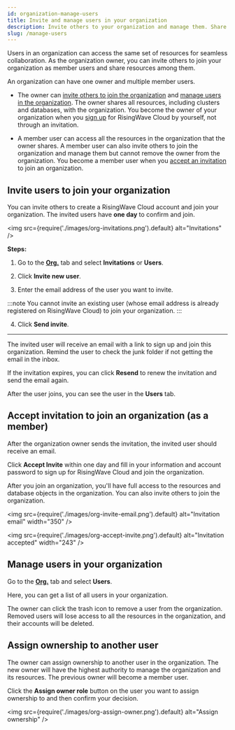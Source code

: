 ```yaml
---
id: organization-manage-users
title: Invite and manage users in your organization
description: Invite others to your organization and manage them. Share your clusters, databases, and other resources with your team.
slug: /manage-users
---
```


Users in an organization can access the same set of resources for seamless collaboration. As the organization owner, you can invite others to join your organization as member users and share resources among them.

An organization can have one owner and multiple member users.

- The owner can [invite others to join the organization](#invite-users-to-join-your-organization) and [manage users in the organization](#manage-users-in-your-organization). The owner shares all resources, including clusters and databases, with the organization. You become the owner of your organization when you [sign up](https://cloud.risingwave.com/signup) for RisingWave Cloud by yourself, not through an invitation.

- A member user can access all the resources in the organization that the owner shares. A member user can also invite others to join the organization and manage them but cannot remove the owner from the organization. You become a member user when you [accept an invitation](#accept-invitation-to-join-an-organization-as-a-member) to join an organization.

## Invite users to join your organization

You can invite others to create a RisingWave Cloud account and join your organization. The invited users have **one day** to confirm and join.

<img
src={require('./images/org-invitations.png').default}
alt="Invitations"
/>

**Steps:**

1. Go to the [**Org.**](https://cloud.risingwave.com/organization/) tab and select **Invitations** or **Users**.

2. Click **Invite new user**.

3. Enter the email address of the user you want to invite.

  :::note
  You cannot invite an existing user (whose email address is already registered on RisingWave Cloud) to join your organization.
  :::

4. Click **Send invite**.

---

The invited user will receive an email with a link to sign up and join this organization. Remind the user to check the junk folder if not getting the email in the inbox.

If the invitation expires, you can click **Resend** to renew the invitation and send the email again.

After the user joins, you can see the user in the **Users** tab.

## Accept invitation to join an organization (as a member)

After the organization owner sends the invitation, the invited user should receive an email.

Click **Accept Invite** within one day and fill in your information and account password to sign up for RisingWave Cloud and join the organization.

After you join an organization, you'll have full access to the resources and database objects in the organization. You can also invite others to join the organization.

<img
src={require('./images/org-invite-email.png').default}
alt="Invitation email"
width="350"
/>

<img
src={require('./images/org-accept-invite.png').default}
alt="Invitation accepted"
width="243"
/>

## Manage users in your organization

Go to the [**Org.**](https://cloud.risingwave.com/organization/) tab and select **Users**.

Here, you can get a list of all users in your organization.

The owner can click the trash icon to remove a user from the organization. Removed users will lose access to all the resources in the organization, and their accounts will be deleted.

## Assign ownership to another user

The owner can assign ownership to another user in the organization. The new owner will have the highest authority to manage the organization and its resources. The previous owner will become a member user.

Click the **Assign owner role** button on the user you want to assign ownership to and then confirm your decision.

<img
src={require('./images/org-assign-owner.png').default}
alt="Assign ownership"
/>